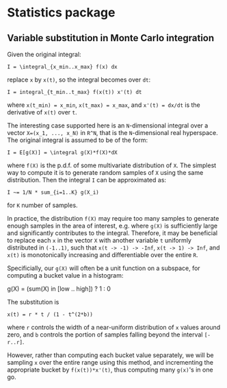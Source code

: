 # Statistics package

## Variable substitution in Monte Carlo integration

Given the original integral:

```
I = \integral_{x_min..x_max} f(x) dx
```

replace `x` by `x(t)`, so the integral becomes over `dt`:

```
I = integral_{t_min..t_max} f(x(t)) x'(t) dt
```

where `x(t_min) = x_min`, `x(t_max) = x_max`, and `x'(t) = dx/dt` is the
derivative of `x(t)` over `t`.

The interesting case supported here is an `N`-dimensional integral over a vector
`X=(x_1, ..., x_N)` in `R^N`, that is the `N`-dimensional real hyperspace. The
original integral is assumed to be of the form:

```
I = E[g(X)] = \integral g(X)*f(X)*dX
```

where `f(X)` is the p.d.f. of some multivariate distribution of `X`.  The
simplest way to compute it is to generate random samples of `X` using the same
distribution.  Then the integral `I` can be approximated as:

```
I ~= 1/N * sum_{i=1..K} g(X_i)
```

for `K` number of samples.

In practice, the distribution `f(X)` may require too many samples to generate
enough samples in the area of interest, e.g. where `g(X)` is sufficiently large
and significantly contributes to the integral. Therefore, it may be beneficial
to replace each `x` in the vector `X` with another variable `t` uniformly
distributed in `(-1..1)`, such that `x(t -> -1) -> -Inf`, `x(t -> 1) -> Inf`,
and `x(t)` is monotonically increasing and differentiable over the entire `R`.

Specificially, our `g(X)` will often be a unit function on a subspace, for
computing a bucket value in a histogram:

g(X) = (sum(X) in [low .. high]) ? 1 : 0

The substitution is
```
x(t) = r * t / (1 - t^(2*b))
```

where `r` controls the width of a near-uniform distribution of `x` values around
zero, and `b` controls the portion of samples falling beyond the interval
`[-r..r]`.

However, rather than computing each bucket value separately, we will be sampling
`x` over the entire range using this method, and incrementing the appropriate
bucket by `f(x(t))*x'(t)`, thus computing many `g(x)`'s in one go.

